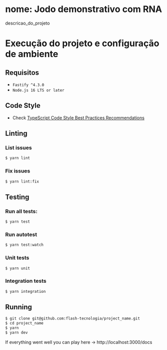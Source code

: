 
# nome: Jodo demonstrativo com RNA

descricao_do_projeto


# Execução do projeto e configuração de ambiente

## Requisitos
- `Fastify ^4.3.0`
- `Node.js 16 LTS or later`

## Code Style

* Check [TypeScript Code Style Best Practices Recommendations](https://google.github.io/styleguide/tsguide.html)

## Linting

### List issues

```bash
$ yarn lint
```

### Fix issues

```bash
$ yarn lint:fix
```

## Testing

### Run all tests:

```bash
$ yarn test
```
### Run autotest

```bash
$ yarn test:watch
```

### Unit tests

```bash
$ yarn unit
```

### Integration tests

```bash
$ yarn integration
```

## Running

```bash
$ git clone git@github.com:flash-tecnologia/project_name.git
$ cd project_name
$ yarn
$ yarn dev
```

If everything went well you can play here -> http://localhost:3000/docs
